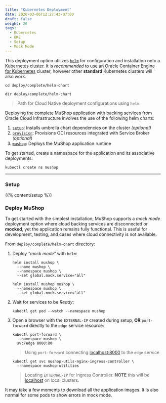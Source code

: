 ```yaml
---
title: "Kubernetes Deployment"
date: 2020-03-06T12:27:43-07:00
draft: false
weight: 20
tags:
  - Kubernetes
  - OKE
  - Setup
  - Mock Mode
---
```


This deployment option utilizes [`helm`](https://github.com/helm/helm) for
configuration and installation onto a [Kubernetes](https://kubernetes.io/)
cluster. It is _recommended_ to use an
[Oracle Container Engine for Kubernetes](https://docs.cloud.oracle.com/iaas/Content/ContEng/Concepts/contengoverview.htm)
cluster, however other **standard** Kubernetes clusters will also work.

```shell--linux-macos
cd deploy/complete/helm-chart
```

```shell--win
dir deploy/complete/helm-chart
```

> Path for Cloud Native deployment configurations using `helm`

Deploying the complete MuShop application with backing services from Oracle Cloud
Infrastructure involves the use of the following helm charts:

1. [`setup`](#setup): Installs umbrella chart dependencies on the cluster _(optional)_
1. [`provision`](#provision): Provisions OCI resources integrated with Service Broker _(optional)_
1. [`mushop`](#deploy-mushop): Deploys the MuShop application runtime

To get started, create a namespace for the application and its associative deployments:

```shell
kubectl create ns mushop
```

---

### Setup

{{% content/setup %}}

### Deploy MuShop

To get started with the simplest installation, MuShop supports a _mock mode_
deployment option where cloud backing services are disconnected or **mocked**,
yet the application remains fully functional. This is useful for development,
testing, and cases where cloud connectivity is not available.

From `deploy/complete/helm-chart` directory:

1. Deploy _"mock mode"_ with `helm`:

    ```shell--helm2
    helm install mushop \
      --name mushop \
      --namespace mushop \
      --set global.mock.service="all"
    ```

    ```shell--helm3
    helm install mushop mushop \
      --namespace mushop \
      --set global.mock.service="all"
    ```

1. Wait for services to be _Ready_:

    ```shell
    kubectl get pod --watch --namespace mushop
    ```

1. Open a browser with the `EXTERNAL-IP` created during setup, **OR** `port-forward`
directly to the `edge` service resource:

    ```shell
    kubectl port-forward \
      --namespace mushop \
      svc/edge 8000:80
    ```

    > Using `port-forward` connecting [localhost:8000](http://localhost:8000) to the `edge` service

    ```shell
    kubectl get svc mushop-utils-nginx-ingress-controller \
      --namespace mushop-utilities
    ```

    > Locating `EXTERNAL-IP` for Ingress Controller. **NOTE** this will be
    [localhost](https://localhost) on local clusters.

<aside class="warning">
  It may take a few moments to download all the application images.
  It is also normal for some pods to show errors in mock mode.
</aside>

